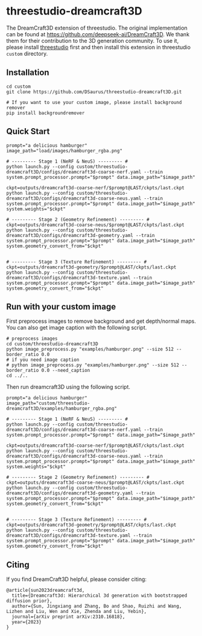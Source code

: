 # threestudio-dreamcraft3D

The DreamCraft3D extension of threestudio. The original implementation can be found at https://github.com/deepseek-ai/DreamCraft3D. We thank them for their contribution to the 3D generation community. To use it, please install [threestudio](https://github.com/threestudio-project/threestudio) first and then install this extension in threestudio `custom` directory.

## Installation
```
cd custom
git clone https://github.com/DSaurus/threestudio-dreamcraft3D.git

# If you want to use your custom image, please install background remover
pip install backgroundremover
```

## Quick Start
```
prompt="a delicious hamburger"
image_path="load/images/hamburger_rgba.png"

# --------- Stage 1 (NeRF & NeuS) --------- #
python launch.py --config custom/threestudio-dreamcraft3D/configs/dreamcraft3d-coarse-nerf.yaml --train system.prompt_processor.prompt="$prompt" data.image_path="$image_path"

ckpt=outputs/dreamcraft3d-coarse-nerf/$prompt@LAST/ckpts/last.ckpt
python launch.py --config custom/threestudio-dreamcraft3D/configs/dreamcraft3d-coarse-neus.yaml --train system.prompt_processor.prompt="$prompt" data.image_path="$image_path" system.weights="$ckpt"

# --------- Stage 2 (Geometry Refinement) --------- #
ckpt=outputs/dreamcraft3d-coarse-neus/$prompt@LAST/ckpts/last.ckpt
python launch.py --config custom/threestudio-dreamcraft3D/configs/dreamcraft3d-geometry.yaml --train system.prompt_processor.prompt="$prompt" data.image_path="$image_path" system.geometry_convert_from="$ckpt"


# --------- Stage 3 (Texture Refinement) --------- #
ckpt=outputs/dreamcraft3d-geometry/$prompt@LAST/ckpts/last.ckpt
python launch.py --config custom/threestudio-dreamcraft3D/configs/dreamcraft3d-texture.yaml --train system.prompt_processor.prompt="$prompt" data.image_path="$image_path" system.geometry_convert_from="$ckpt"
```

## Run with your custom image

First preprocess images to remove background and get depth/normal maps. You can also get image caption with the following script.

```
# preprocess images
cd custom/threestudio-dreamcraft3D
python image_preprocess.py "examples/hamburger.png" --size 512 --border_ratio 0.0
# if you need image caption
# python image_preprocess.py "examples/hamburger.png" --size 512 --border_ratio 0.0 --need_caption
cd ../..
```

Then run dreamcraft3D using the following script.

```
prompt="a delicious hamburger"
image_path="custom/threestudio-dreamcraft3D/examples/hamburger_rgba.png"

# --------- Stage 1 (NeRF & NeuS) --------- #
python launch.py --config custom/threestudio-dreamcraft3D/configs/dreamcraft3d-coarse-nerf.yaml --train system.prompt_processor.prompt="$prompt" data.image_path="$image_path"

ckpt=outputs/dreamcraft3d-coarse-nerf/$prompt@LAST/ckpts/last.ckpt
python launch.py --config custom/threestudio-dreamcraft3D/configs/dreamcraft3d-coarse-neus.yaml --train system.prompt_processor.prompt="$prompt" data.image_path="$image_path" system.weights="$ckpt"

# --------- Stage 2 (Geometry Refinement) --------- #
ckpt=outputs/dreamcraft3d-coarse-neus/$prompt@LAST/ckpts/last.ckpt
python launch.py --config custom/threestudio-dreamcraft3D/configs/dreamcraft3d-geometry.yaml --train system.prompt_processor.prompt="$prompt" data.image_path="$image_path" system.geometry_convert_from="$ckpt"


# --------- Stage 3 (Texture Refinement) --------- #
ckpt=outputs/dreamcraft3d-geometry/$prompt@LAST/ckpts/last.ckpt
python launch.py --config custom/threestudio-dreamcraft3D/configs/dreamcraft3d-texture.yaml --train system.prompt_processor.prompt="$prompt" data.image_path="$image_path" system.geometry_convert_from="$ckpt"
```

## Citing

If you find DreamCraft3D helpful, please consider citing:

```
@article{sun2023dreamcraft3d,
  title={Dreamcraft3d: Hierarchical 3d generation with bootstrapped diffusion prior},
  author={Sun, Jingxiang and Zhang, Bo and Shao, Ruizhi and Wang, Lizhen and Liu, Wen and Xie, Zhenda and Liu, Yebin},
  journal={arXiv preprint arXiv:2310.16818},
  year={2023}
}
```
